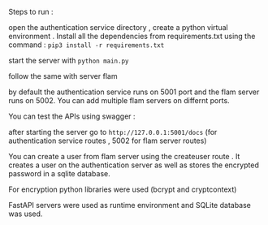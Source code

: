 Steps to run :

open the authentication service directory , create a python virtual environment . Install all the dependencies from requirements.txt using the command : ` pip3 install -r requirements.txt `


start the server with `python main.py`


follow the same with server flam


by default the authentication service runs on 5001 port and the flam server runs on 5002. You can add multiple flam servers on differnt ports.

You can test the APIs using swagger :

after starting the server go to `http://127.0.0.1:5001/docs` (for authentication service routes , 5002 for flam server routes)

You can create a user from flam server using the createuser route .
It creates a user on the authentication server as well as stores the encrypted password in a sqlite database.

For encryption python libraries were used (bcrypt and cryptcontext)

FastAPI servers were used as runtime environment and SQLite database was used.
